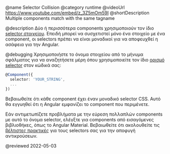 @name Selector Collision
@category runtime
@videoUrl https://www.youtube.com/embed/z_3Z5mOm59I
@shortDescription Multiple components match with the same tagname

@description
Δύο ή περισσότερα components χρησιμοποιούν τον ίδιο [selector στοιχείου](guide/component-overview#specifying-a-components-css-selector). Επειδή μπορεί να συσχετιστεί μόνο ένα στοιχείο με ένα component, οι selectors πρέπει να είναι μοναδικοί για να αποφευχθεί η ασάφεια για την Angular.

@debugging
Χρησιμοποιήστε το όνομα στοιχείου από το μήνυμα σφάλματος για να αναζητήσετε μέρη όπου χρησιμοποιείτε τον ίδιο [ορισμό selector](guide/architecture-components) στον κώδικά σας:

```typescript
@Component({
  selector: 'YOUR_STRING',
  ...
})
```

Βεβαιωθείτε ότι κάθε component έχει έναν μοναδικό selector CSS. Αυτό θα εγγυηθεί ότι η Angular εμφανίζει το component που περιμένετε.

Εάν αντιμετωπίζετε προβλήματα με την εύρεση πολλαπλών components με αυτό το όνομα selector, ελέγξτε για components από εισαγόμενες βιβλιοθήκες, όπως το Angular Material. Βεβαιωθείτε ότι ακολουθείτε τις [βέλτιστες πρακτικές](guide/styleguide#component-selectors) για τους selectors σας για την αποφυγή αντικρούσεων.


@reviewed 2022-05-03